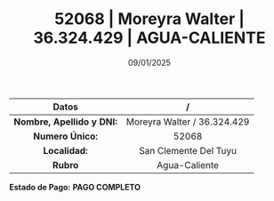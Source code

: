 ﻿---
title: 52068 | Moreyra Walter | 36.324.429 | AGUA-CALIENTE
date: 09/01/2025
draft: false
tags: ['san-clemente-del-tuyu', 'titular', 'agua-caliente']
---

|          **Datos**          |  /  |
|:---------------------------:|:---:|
| **Nombre, Apellido y DNI:** | Moreyra Walter / 36.324.429 |
|      **Numero Único:**      | 52068 |
|        **Localidad:**       | San Clemente Del Tuyu |
|          **Rubro**          | Agua-Caliente |

**Estado de Pago:** **PAGO COMPLETO**
